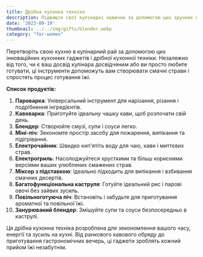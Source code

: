 ```yaml
---
title: Дрібна кухонна техніка
description: Підвищте свої кулінарні навички за допомогою цих зручних кухонних гаджетів і дрібної кухонної техніки.
date: '2023-09-19'
thumbnail: ../../img/gifts/blender.webp
category: "for-women"
---
```

Перетворіть свою кухню в кулінарний рай за допомогою цих інноваційних кухонних гаджетів і дрібної кухонної техніки. Незалежно від того, чи є ваш досвід кулінара досвідченим або ви просто любите готувати, ці інструменти допоможуть вам створювати смачні страви і спростять процес готування їжі.

**Список продуктів:**
1. **Пароварка**: Універсальний інструмент для нарізання, різання і подрібнення інгредієнтів.
2. **Кавоварка**: Приготуйте ідеальну чашку кави, щоб розпочати свій день.
3. **Блендер**: Створюйте смузі, супи і соуси легко.
4. **Міні-піч**: Зекономте простір засобу для пожарення, випікання та підігрівання.
5. **Електрочайник**: Швидко кип'ятіть воду для чаю, кави і миттєвих страв.
6. **Електрогриль**: Насолоджуйтеся хрусткими та більш корисними версіями ваших улюблених смажених страв.
7. **Міксер з підставкою**: Ідеально підходить для випікання і взбивання смачних десертів.
8. **Багатофункціональна каструля**: Готуйте ідеальний рис і парові овочі без зайвих зусиль.
9. **Повільноготуюча піч**: Встановіть і забудьте для приготування ароматної та повільної їжі.
10. **Занурюваний блендер**: Змішуйте супи та соуси безпосередньо в каструлі.

Ця дрібна кухонна техніка розроблена для зекономлення вашого часу, енергії та зусиль на кухні. Від ранкового кавового обряду до приготування гастрономічних вечерь, ці гаджети зроблять кожний прийом їжі незабутнім.
